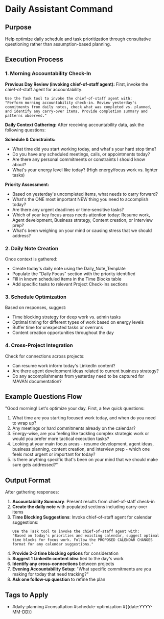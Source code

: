 # Daily Assistant Command

## Purpose
Help optimize daily schedule and task prioritization through consultative questioning rather than assumption-based planning.

## Execution Process

### 1. Morning Accountability Check-In

**Previous Day Review (invoking chief-of-staff agent):**
First, invoke the chief-of-staff agent for accountability:

```
Use the Task tool to invoke the chief-of-staff agent with:
"Perform morning accountability check-in. Review yesterday's commitments from daily notes, check what was completed vs. planned, and identify any carry-over items. Provide completion summary and patterns observed."
```

**Daily Context Gathering:**
After receiving accountability data, ask the following questions:

**Schedule & Constraints:**
- What time did you start working today, and what's your hard stop time?
- Do you have any scheduled meetings, calls, or appointments today?
- Are there any personal commitments or constraints I should know about?
- What's your energy level like today? (High energy/focus work vs. lighter tasks)

**Priority Assessment:**
- Based on yesterday's uncompleted items, what needs to carry forward?
- What's the ONE most important NEW thing you need to accomplish today?
- Are there any urgent deadlines or time-sensitive tasks?
- Which of your key focus areas needs attention today: Resume work, Agent development, Business strategy, Content creation, or Interview prep?
- What's been weighing on your mind or causing stress that we should address?

### 2. Daily Note Creation
Once context is gathered:
- Create today's daily note using the Daily_Note_Template
- Populate the "Daily Focus" section with the priority identified
- Fill in known scheduled items in the Time Blocks table
- Add specific tasks to relevant Project Check-ins sections

### 3. Schedule Optimization
Based on responses, suggest:
- Time blocking strategy for deep work vs. admin tasks
- Optimal timing for different types of work based on energy levels
- Buffer time for unexpected tasks or overruns
- Content creation opportunities throughout the day

### 4. Cross-Project Integration
Check for connections across projects:
- Can resume work inform today's LinkedIn content?
- Are there agent development ideas related to current business strategy?
- Do any accomplishments from yesterday need to be captured for MAVAN documentation?

## Example Questions Flow

"Good morning! Let's optimize your day. First, a few quick questions:

1. What time are you starting focused work today, and when do you need to wrap up?
2. Any meetings or hard commitments already on the calendar?
3. Energy-wise, are you feeling like tackling complex strategic work or would you prefer more tactical execution tasks?
4. Looking at your main focus areas - resume development, agent ideas, business planning, content creation, and interview prep - which one feels most urgent or important for today?
5. Is there anything specific that's been on your mind that we should make sure gets addressed?"

## Output Format
After gathering responses:
1. **Accountability Summary**: Present results from chief-of-staff check-in
2. **Create the daily note** with populated sections including carry-over items
3. **Time Blocking Suggestions**: Invoke chief-of-staff agent for calendar suggestions:
   ```
   Use the Task tool to invoke the chief-of-staff agent with:
   "Based on today's priorities and existing calendar, suggest optimal time blocks for focus work. Follow the PROPOSED CALENDAR CHANGES format for any calendar suggestions."
   ```
4. **Provide 2-3 time blocking options** for consideration
5. **Suggest 1 LinkedIn content idea** tied to the day's work
6. **Identify any cross-connections** between projects
7. **Evening Accountability Setup**: "What specific commitments are you making for today that need tracking?"
8. **Ask one follow-up question** to refine the plan

## Tags to Apply
- #daily-planning #consultation #schedule-optimization #{{date:YYYY-MM-DD}}